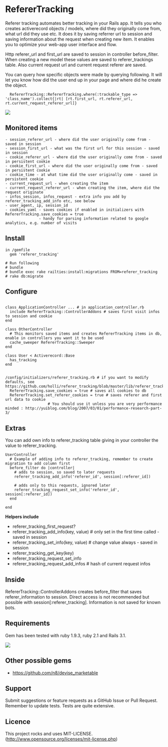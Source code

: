 # RefererTracking

Referer tracking automates better tracking in your Rails app. It tells you who creates
activerecord objects / models, where did they originally come from, what url did they use etc.
It does it by saving referrer url to session and saving information about the request when creating new item.
It enables you to optimize your web-app user interface and flow.

Http referer_url and first_url are saved to session in controller before_filter. When creating a new model these values are
saved to referer_trackings table. Also current request url and current request referer are saved.

You can query how specific objects were made by querying following. It will let you know how did the user end up in your page and where did he create the object.

```
  RefererTracking::RefererTracking.where(:trackable_type => 'class_name').collect{|rt| [rt.first_url, rt.referer_url, rt.current_request_referer_url]}
```

[<img src="https://secure.travis-ci.org/holli/referer_tracking.png" />](http://travis-ci.org/holli/referer_tracking)

## Monitored items

```
- session_referer_url - where did the user originally come from - saved in session
- session_first_url - what was the first url for this session - saved in session
- cookie_referer_url - where did the user originally come from - saved in persistent cookie
- cookie_first_url - where did the user originally come from - saved in persistent cookie
- cookie_time - at what time did the user originally come - saved in persistent cookie
- current_request_url - when creating the item
- current_request_referer_url - when creating the item, where did the request originate
- infos_session, infos_request - extra info you add by referer_tracking_add_info etc, see below
- user_agent, ip, session_id
- cookies_yaml - saves cookies if enabled in initializers with RefererTracking.save_cookies = true
               - handy for parsing information related to google analytics, e.g. number of visits
```


## Install

```
in /gemfile
  gem 'referer_tracking'

# Run following
# bundle
# bundle exec rake railties:install:migrations FROM=referer_tracking
# rake db:migrate

```

## Configure

```

class ApplicationController ... # in application_controller.rb
  include RefererTracking::ControllerAddons # saves first visit infos to session and cookie
end

class OtherController
  # This monitors saved items and creates RefererTracking items in db, enable in controllers you want it to be used
  cache_sweeper RefererTracking::Sweeper
end

class User < Activerecord::Base
  has_tracking
end


/config/initializers/referer_tracking.rb # if you want to modify defaults, see https://github.com/holli/referer_tracking/blob/master/lib/referer_tracking.rb#L5
  RefererTracking.save_cookies = true # saves all cookies to db
  RefererTracking.set_referer_cookies = true # saves referer and first url data to cookie
                   # You should use it unless you are very performance minded : http://yuiblog.com/blog/2007/03/01/performance-research-part-3/

```

## Extras

You can add own info to referer_tracking table giving in your controller the value to referer_tracking.

```
UserController
  # Example of adding info to referer_tracking, remember to create migration to add column first
  before_filter do |controller|
    # adds to session, so saved to later requests
    referer_tracking_add_info('referer_id', session[:referer_id])

    # adds only to this requests, ignored later
    referer_tracking_request_set_info('referer_id', session[:referer_id])
  end

end

```

**Helpers include**

- referer_tracking_first_request?
- referer_tracking_add_info(key, value) # only set in the first time called - saved in session
- referer_tracking_set_info(key, value) # change value always - saved in session
- referer_tracking_get_key(key)
- referer_tracking_request_set_info
- referer_tracking_request_add_infos # hash of current request infos

## Inside

RefererTracking::ControllerAddons creates before_filter that saves referer_information to session. Direct access
is not recommended but possible with session[:referer_tracking]. Information is not saved for known bots.

## Requirements

Gem has been tested with ruby 1.9.3, ruby 2.1 and Rails 3.1.

[<img src="https://secure.travis-ci.org/holli/referer_tracking.png" />](http://travis-ci.org/holli/referer_tracking)

## Other possible gems

- https://github.com/n8/devise_marketable

## Support

Submit suggestions or feature requests as a GitHub Issue or Pull Request. Remember to update tests. Tests are quite extensive.


## Licence

This project rocks and uses MIT-LICENSE. (http://www.opensource.org/licenses/mit-license.php)

